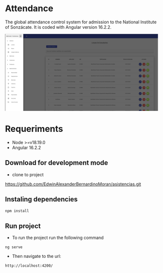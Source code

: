 # Attendance

The global attendance control system for admission to the National Institute of Sonzácate. It is coded with Angular version 16.2.2.

![](/src/public/img/asistencias-panel.png)

# Requeriments

* Node >=v18.19.0
* Angular 16.2.2

## Download for development mode
* clone to project

https://github.com/EdwinAlexanderBernardinoMoran/asistencias.git


## Instaling dependencies
```
npm install
```

## Run project

* To run the project run the following command
```
ng serve
```

* Then navigate to the url:

```
http://localhost:4200/
```


